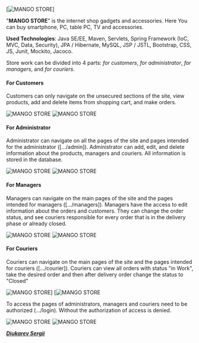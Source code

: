 [![MANGO STORE](screenshot/logo.png)]

"**MANGO STORE**" is the internet shop gadgets and accessories. Here You can buy smartphone, PC, table PC, TV and accessories.

**Used Technologies**: Java SE/EE, Maven, Servlets, Spring Framework (IoC, MVC, Data, Security), JPA / Hibernate, MySQL, JSP / JSTL, Bootstrap, CSS, JS, Junit, Mockito, Jacoco.

Store work can be divided into 4 parts: _for customers_, _for administrator_,  _for managers_, and _for couriers_.

<h4>For Customers</h4>
Customers can only navigate on the unsecured sections of the site, view products, add and delete items from shopping cart, and make orders.

![MANGO STORE](screenshot/main.png)  ![MANGO STORE](screenshot/product.png)

<h4>For Administrator</h4>
Administrator can navigate on all the pages of the site and pages intended for the administrator ([.../admin]).
Administrator can add, edit, and delete information about the products, managers and couriers. All information is stored in the database.

![MANGO STORE](screenshot/admin_products.png) ![MANGO STORE](screenshot/admin_employee.png)

<h4>For Managers</h4>
Managers can navigate on the main pages of the site and the pages intended for managers ([.../managers]).
Managers have the access to edit information about the orders and customers. They can change the order status, and see couriers responsible for every order that is in the delivery phase or already closed.

![MANGO STORE](screenshot/manager_orders.png)  ![MANGO STORE](screenshot/manager_order_view.png)

<h4>For Couriers</h4>
Couriers can navigate on the main pages of the site and the pages intended for couriers ([.../courier]).
Couriers can view all orders with status "in Work", take the desired order and then after delivery order change the status to "Closed"

![MANGO STORE](screenshot/courier_orders.png)]  [![MANGO STORE](screenshot/courier_order_view.png)

To access the pages of administrators, managers and couriers need to be authorized (.../login). Without the authorization of access is denied.

![MANGO STORE](screenshot/login.png) ![MANGO STORE](screenshot/login_access_denied.png)

[_**Diukarev Sergii**_](https://www.linkedin.com/in/diukarevsergii)
